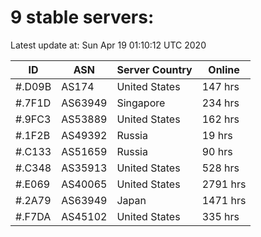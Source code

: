 # 9 stable servers:

Latest update at: Sun Apr 19 01:10:12 UTC 2020

| ID | ASN | Server Country | Online |
| -- | --- | -------------- | ------ |
| #.D09B | AS174 | United States | 147 hrs |
| #.7F1D | AS63949 | Singapore | 234 hrs |
| #.9FC3 | AS53889 | United States | 162 hrs |
| #.1F2B | AS49392 | Russia | 19 hrs |
| #.C133 | AS51659 | Russia | 90 hrs |
| #.C348 | AS35913 | United States | 528 hrs |
| #.E069 | AS40065 | United States | 2791 hrs |
| #.2A79 | AS63949 | Japan | 1471 hrs |
| #.F7DA | AS45102 | United States | 335 hrs |

